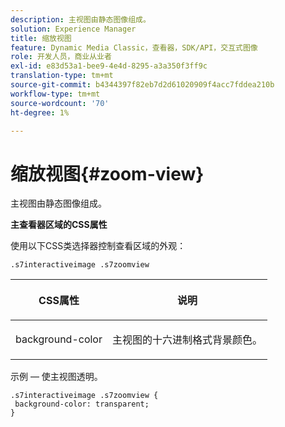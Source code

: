 ```yaml
---
description: 主视图由静态图像组成。
solution: Experience Manager
title: 缩放视图
feature: Dynamic Media Classic，查看器，SDK/API，交互式图像
role: 开发人员，商业从业者
exl-id: e83d53a1-bee9-4e4d-8295-a3a350f3ff9c
translation-type: tm+mt
source-git-commit: b4344397f82eb7d2d61020909f4acc7fddea210b
workflow-type: tm+mt
source-wordcount: '70'
ht-degree: 1%

---
```


# 缩放视图{#zoom-view}

主视图由静态图像组成。

<!--<a id="section_061E550C1C1D4DB2BD663A898895B38C"></a>-->

**主查看器区域的CSS属性**

使用以下CSS类选择器控制查看区域的外观：

```
.s7interactiveimage .s7zoomview
```

<table id="table_94EE3F5BBE4547C0B4943471CEE7EDE4"> 
 <thead> 
  <tr> 
   <th colname="col1" class="entry"> <p> CSS属性 </p> </th> 
   <th colname="col2" class="entry"> <p>说明 </p> </th> 
  </tr> 
 </thead>
 <tbody> 
  <tr> 
   <td colname="col1"> <p> <span class="codeph"> background-color  </span> </p> </td> 
   <td colname="col2"> <p> 主视图的十六进制格式背景颜色。 </p> </td> 
  </tr> 
 </tbody> 
</table>

示例 — 使主视图透明。

```
.s7interactiveimage .s7zoomview { 
 background-color: transparent; 
}
```
